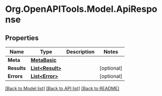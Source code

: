 
# Org.OpenAPITools.Model.ApiResponse

## Properties

Name | Type | Description | Notes
------------ | ------------- | ------------- | -------------
**Meta** | [**MetaBasic**](MetaBasic.md) |  | 
**Results** | [**List&lt;Result&gt;**](Result.md) |  | [optional] 
**Errors** | [**List&lt;Error&gt;**](Error.md) |  | [optional] 

[[Back to Model list]](../README.md#documentation-for-models)
[[Back to API list]](../README.md#documentation-for-api-endpoints)
[[Back to README]](../README.md)


